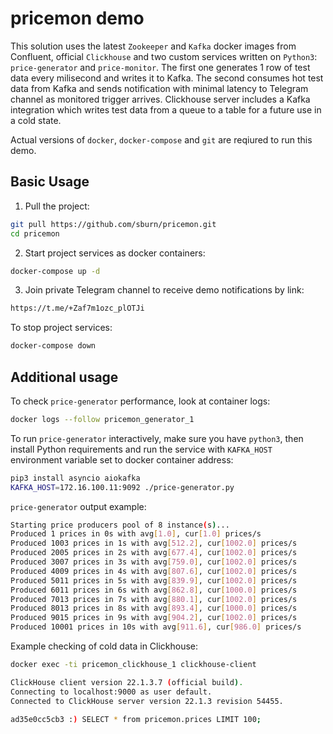 pricemon demo
=============

This solution uses the latest `Zookeeper` and `Kafka` docker images from Confluent, official `Clickhouse` and
two custom services written on `Python3`: `price-generator` and `price-monitor`. The first one generates
1 row of test data every milisecond and writes it to Kafka. The second consumes hot test data from Kafka
and sends notification with minimal latency to Telegram channel as monitored trigger arrives. Clickhouse
server includes a Kafka integration which writes test data from a queue to a table for a future use in a
cold state.

Actual versions of `docker`, `docker-compose` and `git` are reqiured to run this demo.

Basic Usage
-----------

1. Pull the project:

```bash
git pull https://github.com/sburn/pricemon.git
cd pricemon
```

2. Start project services as docker containers:

```bash
docker-compose up -d
```

3. Join private Telegram channel to receive demo notifications by link:

```bash
https://t.me/+Zaf7m1ozc_plOTJi
```

To stop project services:

```bash
docker-compose down
```

Additional usage
----------------

To check `price-generator` performance, look at container logs:

```bash
docker logs --follow pricemon_generator_1
```

To run `price-generator` interactively, make sure you have `python3`, then install Python requirements
and run the service with `KAFKA_HOST` environment variable set to docker container address:

```bash
pip3 install asyncio aiokafka
KAFKA_HOST=172.16.100.11:9092 ./price-generator.py
```

`price-generator` output example:

```bash
Starting price producers pool of 8 instance(s)...
Produced 1 prices in 0s with avg[1.0], cur[1.0] prices/s
Produced 1003 prices in 1s with avg[512.2], cur[1002.0] prices/s
Produced 2005 prices in 2s with avg[677.4], cur[1002.0] prices/s
Produced 3007 prices in 3s with avg[759.0], cur[1002.0] prices/s
Produced 4009 prices in 4s with avg[807.6], cur[1002.0] prices/s
Produced 5011 prices in 5s with avg[839.9], cur[1002.0] prices/s
Produced 6011 prices in 6s with avg[862.8], cur[1000.0] prices/s
Produced 7013 prices in 7s with avg[880.1], cur[1002.0] prices/s
Produced 8013 prices in 8s with avg[893.4], cur[1000.0] prices/s
Produced 9015 prices in 9s with avg[904.2], cur[1002.0] prices/s
Produced 10001 prices in 10s with avg[911.6], cur[986.0] prices/s
```

Example checking of cold data in Clickhouse:

```bash
docker exec -ti pricemon_clickhouse_1 clickhouse-client
```

```bash
ClickHouse client version 22.1.3.7 (official build).
Connecting to localhost:9000 as user default.
Connected to ClickHouse server version 22.1.3 revision 54455.

ad35e0cc5cb3 :) SELECT * from pricemon.prices LIMIT 100;
```

